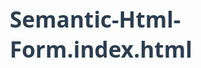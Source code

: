 # Semantic-Html-Form.index.html
<!DOCTYPE html>
<html lang="en">
<head>
    <meta charset="UTF-8">
    <meta name="viewport" content="width=device-width, initial-scale=1.0">
    <title>User Registration Form</title>
    <style>
        * {
            box-sizing: border-box;
            margin: 0;
            padding: 0;
            font-family: 'Segoe UI', Tahoma, Geneva, Verdana, sans-serif;
        }
        
        body {
            background-color: #f5f7f9;
            color: #333;
            line-height: 1.6;
            padding: 20px;
        }
        
        .container {
            max-width: 800px;
            margin: 0 auto;
            background: white;
            padding: 30px;
            border-radius: 10px;
            box-shadow: 0 4px 12px rgba(0, 0, 0, 0.1);
        }
        
        header {
            text-align: center;
            margin-bottom: 30px;
        }
        
        h1 {
            color: #2c3e50;
            margin-bottom: 10px;
            font-size: 2.2rem;
        }
        
        .description {
            color: #7f8c8d;
            font-size: 1.1rem;
            margin-bottom: 20px;
        }
        
        .form-section {
            margin-bottom: 30px;
            padding-bottom: 20px;
            border-bottom: 1px solid #eaeaea;
        }
        
        h2 {
            color: #3498db;
            margin-bottom: 15px;
            font-size: 1.5rem;
            display: flex;
            align-items: center;
        }
        
        h2::after {
            content: "";
            flex-grow: 1;
            height: 1px;
            background: #eaeaea;
            margin-left: 15px;
        }
        
        .form-group {
            margin-bottom: 20px;
        }
        
        label {
            display: block;
            margin-bottom: 8px;
            font-weight: 600;
            color: #2c3e50;
        }
        
        input[type="text"],
        input[type="email"],
        input[type="tel"],
        input[type="password"],
        select,
        textarea {
            width: 100%;
            padding: 12px;
            border: 1px solid #ddd;
            border-radius: 6px;
            font-size: 16px;
            transition: border-color 0.3s;
        }
        
        input:focus,
        select:focus,
        textarea:focus {
            border-color: #3498db;
            outline: none;
            box-shadow: 0 0 0 2px rgba(52, 152, 219, 0.2);
        }
        
        .radio-group, .checkbox-group {
            margin-top: 8px;
        }
        
        .radio-option, .checkbox-option {
            margin-bottom: 10px;
            display: flex;
            align-items: center;
        }
        
        .radio-option input, .checkbox-option input {
            margin-right: 10px;
        }
        
        .required {
            color: #e74c3c;
        }
        
        .help-text {
            font-size: 0.85rem;
            color: #7f8c8d;
            margin-top: 5px;
        }
        
        button {
            background: #3498db;
            color: white;
            border: none;
            padding: 14px 28px;
            font-size: 18px;
            border-radius: 6px;
            cursor: pointer;
            transition: background 0.3s;
            font-weight: 600;
            display: block;
            margin: 30px auto 10px;
            width: 100%;
            max-width: 250px;
        }
        
        button:hover {
            background: #2980b9;
        }
        
        footer {
            text-align: center;
            margin-top: 30px;
            color: #7f8c8d;
            font-size: 0.9rem;
        }
        
        @media (max-width: 600px) {
            .container {
                padding: 20px;
            }
            
            h1 {
                font-size: 1.8rem;
            }
        }
    </style>
</head>
<body>
    <div class="container">
        <header>
            <h1>User Registration Form</h1>
            <p class="description">Please fill out this form with the required information</p>
        </header>

        <form method="post" action="#">
            <!-- Personal Information Section -->
            <section class="form-section">
                <h2>Personal Information</h2>
                
                <div class="form-group">
                    <label for="fullname">Full Name <span class="required">*</span></label>
                    <input type="text" id="fullname" name="fullname" required aria-required="true">
                </div>
                
                <div class="form-group">
                    <label for="email">Email Address <span class="required">*</span></label>
                    <input type="email" id="email" name="email" required aria-required="true">
                    <p class="help-text">Please enter a valid email address</p>
                </div>
                
                <div class="form-group">
                    <label for="phone">Phone Number</label>
                    <input type="tel" id="phone" name="phone" pattern="[0-9]{3}-[0-9]{3}-[0-9]{4}" placeholder="Format: 123-456-7890">
                </div>
                
                <div class="form-group">
                    <label for="dob">Date of Birth</label>
                    <input type="text" id="dob" name="dob" placeholder="MM/DD/YYYY">
                </div>
            </section>

            <!-- Account Information Section -->
            <section class="form-section">
                <h2>Account Information</h2>
                
                <div class="form-group">
                    <label for="username">Username <span class="required">*</span></label>
                    <input type="text" id="username" name="username" required aria-required="true">
                    <p class="help-text">Must be 5-15 characters long</p>
                </div>
                
                <div class="form-group">
                    <label for="password">Password <span class="required">*</span></label>
                    <input type="password" id="password" name="password" required aria-required="true">
                    <p class="help-text">Must contain at least one number and one uppercase letter</p>
                </div>
                
                <div class="form-group">
                    <label for="confirm-password">Confirm Password <span class="required">*</span></label>
                    <input type="password" id="confirm-password" name="confirm-password" required aria-required="true">
                </div>
            </section>

            <!-- Preferences Section -->
            <section class="form-section">
                <h2>Preferences</h2>
                
                <div class="form-group">
                    <label>Communication Preferences</label>
                    <div class="checkbox-group">
                        <div class="checkbox-option">
                            <input type="checkbox" id="email-news" name="comm-pref" value="email-news">
                            <label for="email-news">Email Newsletter</label>
                        </div>
                        <div class="checkbox-option">
                            <input type="checkbox" id="sms" name="comm-pref" value="sms">
                            <label for="sms">SMS Updates</label>
                        </div>
                        <div class="checkbox-option">
                            <input type="checkbox" id="push" name="comm-pref" value="push">
                            <label for="push">Push Notifications</label>
                        </div>
                    </div>
                </div>
                
                <div class="form-group">
                    <label for="theme">Theme Preference</label>
                    <select id="theme" name="theme">
                        <option value="">Please select</option>
                        <option value="light">Light</option>
                        <option value="dark">Dark</option>
                        <option value="system">Use System Setting</option>
                    </select>
                </div>
            </section>

            <!-- Additional Information Section -->
            <section class="form-section">
                <h2>Additional Information</h2>
                
                <div class="form-group">
                    <label for="bio">Short Bio</label>
                    <textarea id="bio" name="bio" rows="4" placeholder="Tell us a little about yourself"></textarea>
                </div>
                
                <div class="form-group">
                    <label>How did you hear about us?</label>
                    <div class="radio-group">
                        <div class="radio-option">
                            <input type="radio" id="friend" name="referral" value="friend">
                            <label for="friend">Friend or Colleague</label>
                        </div>
                        <div class="radio-option">
                            <input type="radio" id="search" name="referral" value="search">
                            <label for="search">Search Engine</label>
                        </div>
                        <div class="radio-option">
                            <input type="radio" id="social" name="referral" value="social">
                            <label for="social">Social Media</label>
                        </div>
                        <div class="radio-option">
                            <input type="radio" id="other" name="referral" value="other">
                            <label for="other">Other</label>
                        </div>
                    </div>
                </div>
            </section>

            <!-- Terms and Submission -->
            <section class="form-section">
                <div class="form-group">
                    <div class="checkbox-option">
                        <input type="checkbox" id="terms" name="terms" required aria-required="true">
                        <label for="terms">I agree to the Terms and Conditions <span class="required">*</span></label>
                    </div>
                </div>
                
                <button type="submit">Create Account</button>
            </section>
        </form>

        <footer>
            <p>© 2023 Example Company. All rights reserved.</p>
        </footer>
    </div>
</body>
</html>
